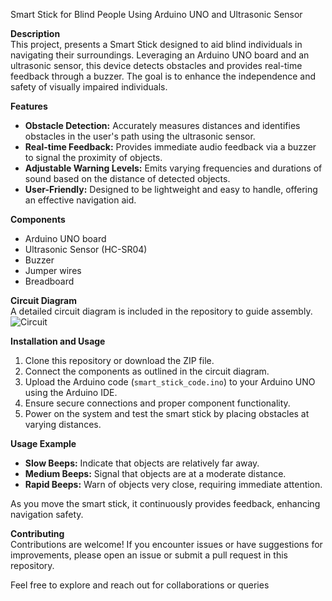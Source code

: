Smart Stick for Blind People Using Arduino UNO and Ultrasonic Sensor

**Description**  
This project, presents a Smart Stick designed to aid blind individuals in navigating their surroundings. Leveraging an Arduino UNO board and an ultrasonic sensor, this device detects obstacles and provides real-time feedback through a buzzer. The goal is to enhance the independence and safety of visually impaired individuals.

**Features**  
- **Obstacle Detection:** Accurately measures distances and identifies obstacles in the user's path using the ultrasonic sensor.
- **Real-time Feedback:** Provides immediate audio feedback via a buzzer to signal the proximity of objects.
- **Adjustable Warning Levels:** Emits varying frequencies and durations of sound based on the distance of detected objects.
- **User-Friendly:** Designed to be lightweight and easy to handle, offering an effective navigation aid.

**Components**  
- Arduino UNO board
- Ultrasonic Sensor (HC-SR04)
- Buzzer
- Jumper wires
- Breadboard

**Circuit Diagram**  
A detailed circuit diagram is included in the repository to guide assembly.
![Circuit](https://github.com/user-attachments/assets/dcca7911-7fab-4440-9fd5-c5a10412854b)

**Installation and Usage**  
1. Clone this repository or download the ZIP file.
2. Connect the components as outlined in the circuit diagram.
3. Upload the Arduino code (`smart_stick_code.ino`) to your Arduino UNO using the Arduino IDE.
4. Ensure secure connections and proper component functionality.
5. Power on the system and test the smart stick by placing obstacles at varying distances.

**Usage Example**  
- **Slow Beeps:** Indicate that objects are relatively far away.
- **Medium Beeps:** Signal that objects are at a moderate distance.
- **Rapid Beeps:** Warn of objects very close, requiring immediate attention.

As you move the smart stick, it continuously provides feedback, enhancing navigation safety.

**Contributing**  
Contributions are welcome! If you encounter issues or have suggestions for improvements, please open an issue or submit a pull request in this repository.

Feel free to explore and reach out for collaborations or queries
